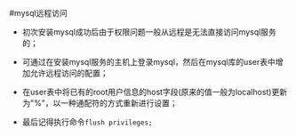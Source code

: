 #mysql远程访问
*   初次安装mysql成功后由于权限问题一般从远程是无法直接访问mysql服务的；

*   可通过在安装mysql服务的主机上登录mysql，然后在mysql库的user表中增加允许远程访问的配置；

*   在user表中将已有的root用户信息的host字段(原来的值一般为localhost)更新为"%"，以一种通配符的方式重新进行设置；

*   最后记得执行命令`flush privileges;`